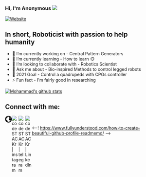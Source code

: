 
### Hi, I'm Anonymous <img src="https://media.giphy.com/media/hvRJCLFzcasrR4ia7z/giphy.gif" width="25px">
[![Website](https://img.shields.io/badge/Roboticist-PersonalPage-green?style=flat-square)](https://mohakhalili.github.io/)

## In short, Roboticist with passion to help humanity
- 🔭 I’m currently working on - Central Pattern Generators
- 🌱 I’m currently learning - How to learn :D
- 👯 I’m looking to collaborate with - Robotics Scientist
- 💬 Ask me about - Bio-inspired Methods to control legged robots
- 🥅 2021 Goal - Control a quadrupeds with CPGs controller
- ⚡ Fun fact - I'm fairly good in researching

<!-- ❔❔❔❔ means username in below README.md -->
<!-- Also feel free to update second URL to any URL -->
[![Mohammad's github stats](https://github-readme-stats.vercel.app/api?username=mohakhalili&count_private=true&include_all_commits=true&theme=radical)](https://mohakhalili.github.io/)


## Connect with me:
[<img align="left" alt="codeSTACKr.com" width="22px" src="https://raw.githubusercontent.com/iconic/open-iconic/master/svg/globe.svg" />][website]
[<img align="left" alt="codeSTACKr | instagram" width="22px" src="https://cdn.jsdelivr.net/npm/simple-icons@v3/icons/instagram.svg" />][instagram]
[<img align="left" alt="codeSTACKr | telegram" width="22px" src="https://cdn.jsdelivr.net/npm/simple-icons@v3/icons/telegram.svg" />][telegram]
[<img align="left" alt="codeSTACKr | LinkedIn" width="22px" src="https://cdn.jsdelivr.net/npm/simple-icons@v3/icons/linkedin.svg" />][linkedin]<br />
<!-- Optional if you have blogs -->

<!-- ## Latest blog posts: -->
<!-- BLOG-POST-LIST:START -->
<!-- BLOG-POST-LIST:END -->
<!-- This section you create this variables that are used above -->
<--! https://www.fullyunderstood.com/how-to-create-beautiful-github-profile-readmemd/ -->

[website]: https://mohakhalili.github.io/
[instagram]: https://www.instagram.com/mohakhalili/
[telegram]: https://t.me/Mhmkhalili
[linkedin]: https://www.linkedin.com/in/mohammad-khalili/
